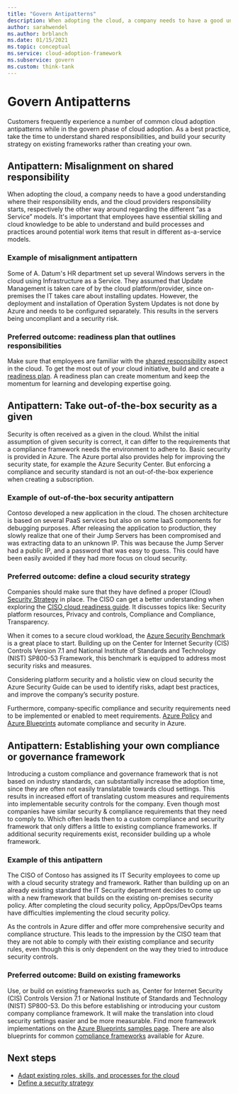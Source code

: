```yaml
---
title: "Govern Antipatterns"
description: When adopting the cloud, a company needs to have a good understanding of their responsibilities, the cloud providers responsibilities, and cloud governance and security standards.
author: sarahwendel
ms.author: brblanch
ms.date: 01/15/2021
ms.topic: conceptual
ms.service: cloud-adoption-framework
ms.subservice: govern
ms.custom: think-tank
---
```


# Govern Antipatterns

Customers frequently experience a number of common cloud adoption antipatterns while in the govern phase of cloud adoption. As a best practice, take the time to understand shared responsibilities, and build your security strategy on existing frameworks rather than creating your own.

## Antipattern: Misalignment on shared responsibility

When adopting the cloud, a company needs to have a good understanding where their responsibility ends, and the cloud providers responsibility starts, respectively the other way around regarding the different “as a Service” models. It's important that employees have essential skilling and cloud knowledge to be able to understand and build processes and practices around potential work items that result in different as-a-service models.

### Example of misalignment antipattern

Some of A. Datum's HR department set up several Windows servers in the cloud using Infrastructure as a Service. They assumed that Update Management is taken care of by the cloud platform/provider, since on-premises the IT takes care about installing updates. However, the deployment and installation of Operation System Updates is not done by Azure and needs to be configured separately. This results in the servers being uncompliant and a security risk.

### Preferred outcome: readiness plan that outlines responsibilities

Make sure that employees are familiar with the [shared responsibility](/azure/security/fundamentals/shared-responsibility.md) aspect in the cloud. To get the most out of your cloud initiative, build and create a [readiness plan](../plan/adapt-roles-skills-processes.md). A readiness plan can create momentum and keep the momentum for learning and developing expertise going.

## Antipattern: Take out-of-the-box security as a given

Security is often received as a given in the cloud. Whilst the initial assumption of given security is correct, it can differ to the requirements that a compliance framework needs the environment to adhere to. Basic security is provided in Azure. The Azure portal also provides help for improving the security state, for example the Azure Security Center. But enforcing a compliance and security standard is not an out-of-the-box experience when creating a subscription.

### Example of out-of-the-box security antipattern

Contoso developed a new application in the cloud. The chosen architecture is based on several PaaS services but also on some IaaS components for debugging purposes. After releasing the application to production, they slowly realize that one of their Jump Servers has been compromised and was extracting data to an unknown IP. This was because the Jump Server had a public IP, and a password that was easy to guess. This could have been easily avoided if they had more focus on cloud security.

### Preferred outcome: define a cloud security strategy

Companies should make sure that they have defined a proper (Cloud) [Security Strategy](../strategy/define-security-strategy.md) in place. The CISO can get a better understanding when exploring the [CISO cloud readiness guide](../govern/policy-compliance/cloud-security-readiness.md). It discusses topics like: Security platform resources, Privacy and controls, Compliance and Compliance, Transparency.

When it comes to a secure cloud workload, the [Azure Security Benchmark](https://docs.microsoft.com/azure/security/benchmarks/introduction) is a great place to start. Building up on the Center for Internet Security (CIS) Controls Version 7.1 and National Institute of Standards and Technology (NIST) SP800-53 Framework, this benchmark is equipped to address most security risks and measures.

Considering platform security and a holistic view on cloud security the Azure Security Guide can be used to identify risks, adapt best practices, and improve the company’s security posture.

Furthermore, company-specific compliance and security requirements need to be implemented or enabled to meet requirements. [Azure Policy](/azure/governance/policy/overview.md) and [Azure Blueprints](/azure/governance/blueprints/overview.md) automate compliance and security in Azure.

## Antipattern: Establishing your own compliance or governance framework

Introducing a custom compliance and governance framework that is not based on industry standards, can substantially increase the adoption time, since they are often not easily translatable towards cloud settings. This results in increased effort of translating custom measures and requirements into implementable security controls for the company. Even though most companies have similar security & compliance requirements that they need to comply to. Which often leads then to a custom compliance and security framework that only differs a little to existing compliance frameworks. If additional security requirements exist, reconsider building up a whole framework.

### Example of this antipattern

The CISO of Contoso has assigned its IT Security employees to come up with a cloud security strategy and framework. Rather than building up on an already existing standard the IT Security department decides to come up with a new framework that builds on the existing on-premises security policy. After completing the cloud security policy, AppOps/DevOps teams have difficulties implementing the cloud security policy.

As the controls in Azure differ and offer more comprehensive security and compliance structure. This leads to the impression by the CISO team that they are not able to comply with their existing compliance and security rules, even though this is only dependent on the way they tried to introduce security controls.

### Preferred outcome: Build on existing frameworks

Use, or build on existing frameworks such as, Center for Internet Security (CIS) Controls Version 7.1 or National Institute of Standards and Technology (NIST) SP800-53. Do this before establishing or introducing your custom company compliance framework. It will make the translation into cloud security settings easier and be more measurable. Find more framework implementations on the [Azure Blueprints samples page](/azure/governance/blueprints/samples). There are also blueprints for common [compliance frameworks](/azure/governance/blueprints/samples) available for Azure.

## Next steps

- [Adapt existing roles, skills, and processes for the cloud](../plan/adapt-roles-skills-processes.md)
- [Define a security strategy](../strategy/define-security-strategy.md)
